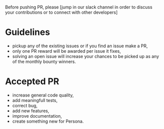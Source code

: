 
Before pushing PR, please [jump in our slack channel in order to discuss your contributions or to connect with other developers]

# Guidelines
- pickup any of the existing issues or if you find an issue make a PR,
- only one PR reward will be awarded per issue it fixes,
- solving an open issue will increase your chances to be picked up as any of the monthly bounty winners.

# Accepted PR
- increase general code quality,
- add meaningfull tests,
- correct bug,
- add new features,
- improve documentation,
- create something new for Persona.
